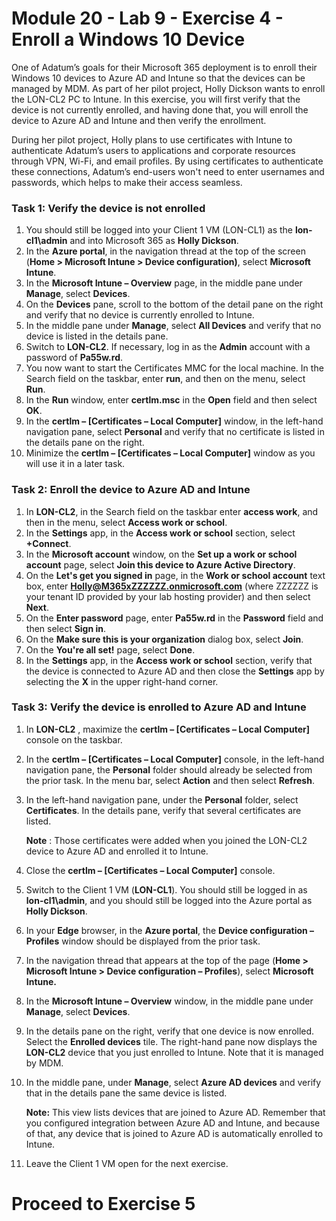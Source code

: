 # Module 20 - Lab 9 - Exercise 4 - Enroll a Windows 10 Device

One of Adatum’s goals for their Microsoft 365 deployment is to enroll their Windows 10 devices to Azure AD and Intune so that the devices can be managed by MDM. As part of her pilot project, Holly Dickson wants to enroll the LON-CL2 PC to Intune. In this exercise, you will first verify that the device is not currently enrolled, and having done that, you will enroll the device to Azure AD and Intune and then verify the enrollment. 

During her pilot project, Holly plans to use certificates with Intune to authenticate Adatum’s users to applications and corporate resources through VPN, Wi-Fi, and email profiles. By using certificates to authenticate these connections, Adatum’s end-users won't need to enter usernames and passwords, which helps to make their access seamless. 

### Task 1: Verify the device is not enrolled

1. You should still be logged into your Client 1 VM (LON-CL1) as the **lon-cl1\\admin** and into Microsoft 365 as **Holly Dickson**.
2. In the **Azure portal**, in the navigation thread at the top of the screen (**Home > Microsoft Intune > Device configuration)**, select **Microsoft Intune**.
3. In the **Microsoft Intune – Overview** page, in the middle pane under **Manage**, select **Devices**.
4. On the **Devices** pane, scroll to the bottom of the detail pane on the right and verify that no device is currently enrolled to Intune.
5. In the middle pane under **Manage**, select **All Devices** and verify that no device is listed in the details pane.
6. Switch to **LON-CL2**. If necessary, log in as the **Admin** account with a password of **Pa55w.rd**.
7. You now want to start the Certificates MMC for the local machine. In the Search field on the taskbar, enter **run**, and then on the menu, select **Run**.
8. In the **Run** window, enter **certlm.msc** in the **Open** field and then select **OK**.
9. In the **certlm – [Certificates – Local Computer]** window, in the left-hand navigation pane, select **Personal** and verify that no certificate is listed in the details pane on the right.
10. Minimize the **certlm – [Certificates – Local Computer]** window as you will use it in a later task.

### Task 2: Enroll the device to Azure AD and Intune

1. In **LON-CL2**, in the Search field on the taskbar enter **access work**, and then in the menu, select **Access work or school**.
2. In the **Settings** app, in the **Access work or school** section, select **+Connect**.
3. In the **Microsoft account** window, on the **Set up a work or school account** page, select **Join this device to Azure Active Directory**.
4. On the **Let's get you signed in** page, in the **Work or school account** text box, enter **Holly@M365xZZZZZZ.onmicrosoft.com** (where ZZZZZZ is your tenant ID provided by your lab hosting provider) and then select **Next**.
5. On the **Enter password** page, enter **Pa55w.rd** in the **Password** field and then select **Sign in**.
6. On the **Make sure this is your organization** dialog box, select **Join**.
7. On the **You&#39;re all set!** page, select **Done**.
8. In the **Settings** app, in the **Access work or school** section, verify that the device is connected to Azure AD and then close the **Settings** app by selecting the **X** in the upper right-hand corner.

### Task 3: Verify the device is enrolled to Azure AD and Intune

1. In **LON-CL2** , maximize the **certlm – [Certificates – Local Computer]** console on the taskbar.
2. In the **certlm – [Certificates – Local Computer]** console, in the left-hand navigation pane, the **Personal** folder should already be selected from the prior task. In the menu bar, select **Action** and then select **Refresh**.
3. In the left-hand navigation pane, under the **Personal** folder, select **Certificates**. In the details pane, verify that several certificates are listed.<br/>

    **Note** : Those certificates were added when you joined the LON-CL2 device to Azure AD and enrolled it to Intune.
4. Close the **certlm – [Certificates – Local Computer]**  console.
5. Switch to the Client 1 VM (**LON-CL1**). You should still be logged in as **lon-cl1\\admin**, and you should still be logged into the Azure portal as **Holly Dickson**.
6. In your **Edge** browser, in the **Azure portal**, the **Device configuration – Profiles** window should be displayed from the prior task.
7. In the navigation thread that appears at the top of the page (**Home > Microsoft Intune > Device configuration – Profiles**), select **Microsoft Intune.**
8. In the **Microsoft Intune – Overview** window, in the middle pane under **Manage**, select **Devices**.
9. In the details pane on the right, verify that one device is now enrolled. Select the **Enrolled devices** tile. The right-hand pane now displays the **LON-CL2** device that you just enrolled to Intune. Note that it is managed by MDM.
10. In the middle pane, under **Manage**, select **Azure AD devices** and verify that in the details pane the same device is listed.<br/>

    **Note:** This view lists devices that are joined to Azure AD. Remember that you configured integration between Azure AD and Intune, and because of that, any device that is joined to Azure AD is automatically enrolled to Intune.
11. Leave the Client 1 VM open for the next exercise.


# Proceed to Exercise 5